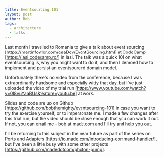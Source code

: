 ```yaml
---
title: Eventsourcing 101
layout: post
author: Bob
tags:
  - architecture
  - talks
---
```


Last month I travelled to Romania to give a talk about event sourcing
[https://martinfowler.com/eaaDev/EventSourcing.html] at CodeCamp
[https://iasi.codecamp.ro/] in Iasi. The talk was a quick 101 on what eventsourcing is,
why you might want to do it, and then I demoed how to implement and persist an
eventsourced domain model.

Unfortunately there's no video from the conference, because I was extraordinarily
handsome and especially witty that day, but I've just uploaded the video of my trial run
[https://www.youtube.com/watch?v=0l8vuYaaBUs&feature=youtu.be] at work.

Slides and code are up on Github [https://github.com/bobthemighty/eventsourcing-101] in
case you want to try the exercise yourself, or to impersonate me. I made a few changes
after this trial run, but the video should be close enough that you can work it out. If
not, you can email me - bob at made.com and I'll try and help you out.

I'll be returning to this subject in the near future as part of the series on Ports and
Adapters [https://io.made.com/introducing-command-handler/], but I've been a little busy
with some other projects [https://github.com/madedotcom/photon-pump].
